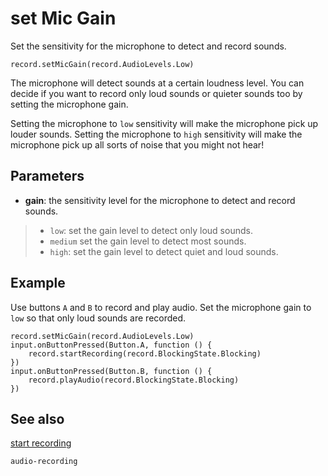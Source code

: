 # set Mic Gain

Set the sensitivity for the microphone to detect and record sounds.

```sig
record.setMicGain(record.AudioLevels.Low)
```

The microphone will detect sounds at a certain loudness level. You can decide if you want to record only loud sounds or quieter sounds too by setting the microphone gain.

Setting the microphone to `low` sensitivity will make the microphone pick up louder sounds. Setting the microphone to `high` sensitivity will make the microphone pick up all sorts of noise that you might not hear!

## Parameters

* **gain**: the sensitivity level for the microphone to detect and record sounds.
>* `low`: set the gain level to detect only loud sounds.
>* `medium` set the gain level to detect most sounds.
>* `high`: set the gain level to detect quiet and loud sounds.

## Example

Use buttons `A` and `B` to record and play audio. Set the microphone gain to `low` so that only loud sounds are recorded.

```blocks
record.setMicGain(record.AudioLevels.Low)
input.onButtonPressed(Button.A, function () {
    record.startRecording(record.BlockingState.Blocking)
})
input.onButtonPressed(Button.B, function () {
    record.playAudio(record.BlockingState.Blocking)
})
```

## See also

[start recording](/reference/record/start-recording)

```package
audio-recording
```
